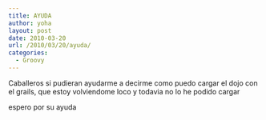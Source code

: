 ```yaml
---
title: AYUDA
author: yoha
layout: post
date: 2010-03-20
url: /2010/03/20/ayuda/
categories:
  - Groovy
---
```

Caballeros si pudieran ayudarme a decirme como puedo cargar el dojo con el grails, que estoy volviendome loco y todavia no lo he podido cargar

espero por su ayuda